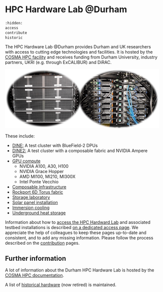 # HPC Hardware Lab @Durham


```{toctree}
:hidden:
access
contribute
historic
```

The HPC Hardware Lab @Durham provides Durham and UK researchers with access to cutting edge technologies and facilities.
It is hosted by the [COSMA HPC facility](https://cosma.readthedocs.io) and receives funding from Durham University, industry partners, UKRI (e.g. through ExCALIBUR) and DiRAC. 

![DINE](../images/dine.webp)

These include:

- [DINE:](https://cosma.readthedocs.io/en/latest/dine.html) A test cluster with BlueField-2 DPUs
- [DINE2:](https://cosma.readthedocs.io/en/latest/dine.html#dine2) A test cluster with a composable fabric and NVIDIA Ampere GPUs
- [GPU compute](https://cosma.readthedocs.io/en/latest/hardwarelab.html#gpu-compute)
  - NVIDIA A100, A30, H100
  - NVIDIA Grace Hopper
  - AMD MI100, MI210, MI300X
  - Intel Ponte Vecchio
- [Composable infrastructure](https://cosma.readthedocs.io/en/latest/composable.html)
- [Rockport 6D Torus fabric](https://cosma.readthedocs.io/en/latest/rockportlab.html)
- [Storage laboratory](https://cosma.readthedocs.io/en/latest/storagelab.html)
- [Solar panel installation](https://cosma.readthedocs.io/en/latest/environmental.html#solar-panels)
- [Immersion cooling](https://cosma.readthedocs.io/en/latest/immersion.html)
- [Underground heat storage](https://durham.readthedocs.io/en/latest/ichs/index.html)


Information about how to [access the HPC Hardward Lab](access.md) and associated testbed installations is described [on a dedicated access page](access.md). We appreciate the help of colleagues to keep these pages up-to-date and consistent, and to add any missing information. Please follow the process described on the [contribution](contribute.md) pages.

## Further information

A lot of information about the Durham HPC Hardware Lab is hosted by the [COSMA HPC documentation](https://cosma.readthedocs.io/en/latest/hardwarelab.html).


A list of [historical hardware](historic.md) (now retired) is maintained.
